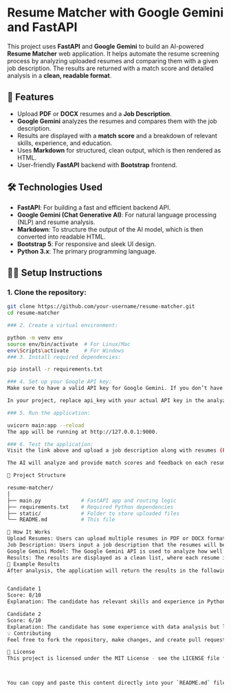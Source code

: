 # Resume Matcher with Google Gemini and FastAPI

This project uses **FastAPI** and **Google Gemini** to build an AI-powered **Resume Matcher** web application. It helps automate the resume screening process by analyzing uploaded resumes and comparing them with a given job description. The results are returned with a match score and detailed analysis in a **clean, readable format**.

## 🚀 Features
- Upload **PDF** or **DOCX** resumes and a **Job Description**.
- **Google Gemini** analyzes the resumes and compares them with the job description.
- Results are displayed with a **match score** and a breakdown of relevant skills, experience, and education.
- Uses **Markdown** for structured, clean output, which is then rendered as HTML.
- User-friendly **FastAPI** backend with **Bootstrap** frontend.

## 🛠️ Technologies Used
- **FastAPI**: For building a fast and efficient backend API.
- **Google Gemini (Chat Generative AI)**: For natural language processing (NLP) and resume analysis.
- **Markdown**: To structure the output of the AI model, which is then converted into readable HTML.
- **Bootstrap 5**: For responsive and sleek UI design.
- **Python 3.x**: The primary programming language.

## 🧑‍💻 Setup Instructions

### 1. Clone the repository:
  ```bash
  git clone https://github.com/your-username/resume-matcher.git
  cd resume-matcher

### 2. Create a virtual environment:

python -m venv env
source env/bin/activate  # For Linux/Mac
env\Scripts\activate     # For Windows
### 3. Install required dependencies:

pip install -r requirements.txt

### 4. Set up your Google API key:
Make sure to have a valid API key for Google Gemini. If you don’t have it, you can get it from Google Cloud Console.

In your project, replace api_key with your actual API key in the analyze_resumes function.

### 5. Run the application:

uvicorn main:app --reload
The app will be running at http://127.0.0.1:9000.

### 6. Test the application:
Visit the link above and upload a job description along with resumes (PDF or DOCX format).

The AI will analyze and provide match scores and feedback on each resume.

📝 Project Structure

resume-matcher/
│
├── main.py             # FastAPI app and routing logic
├── requirements.txt    # Required Python dependencies
├── static/             # Folder to store uploaded files
└── README.md           # This file

🤖 How It Works
Upload Resumes: Users can upload multiple resumes in PDF or DOCX format.
Job Description: Users input a job description that the resumes will be evaluated against.
Google Gemini Model: The Google Gemini API is used to analyze how well the resume matches the job description. The system scores each resume and provides a detailed explanation.
Results: The results are displayed as a clean list, where each resume is scored along with the breakdown of relevant skills and experiences.
📄 Example Results
After analysis, the application will return the results in the following format:


Candidate 1
Score: 8/10
Explanation: The candidate has relevant skills and experience in Python, Data Science, and Machine Learning. However, they are missing some specific experience with SQL databases.

Candidate 2
Score: 6/10
Explanation: The candidate has some experience with data analysis but lacks key qualifications in machine learning and data engineering.
💡 Contributing
Feel free to fork the repository, make changes, and create pull requests. Contributions are always welcome!

🤝 License
This project is licensed under the MIT License - see the LICENSE file for details.



You can copy and paste this content directly into your `README.md` file.

